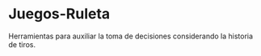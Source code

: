 # Juegos-Ruleta
Herramientas para auxiliar la toma de decisiones considerando la historia de tiros.

